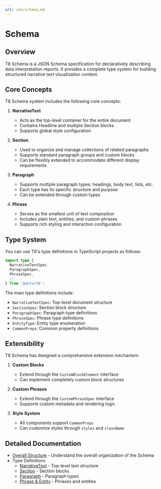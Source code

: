 ```yaml
---
url: /en/schema.md
---
```


# Schema

## Overview

T8 Schema is a JSON Schema specification for declaratively describing data interpretation reports. It provides a complete type system for building structured narrative text visualization content.

## Core Concepts

T8 Schema system includes the following core concepts:

1. **NarrativeText**

   * Acts as the top-level container for the entire document
   * Contains Headline and multiple Section blocks
   * Supports global style configuration

2. **Section**

   * Used to organize and manage collections of related paragraphs
   * Supports standard paragraph groups and custom blocks
   * Can be flexibly extended to accommodate different display requirements

3. **Paragraph**

   * Supports multiple paragraph types: headings, body text, lists, etc.
   * Each type has its specific structure and purpose
   * Can be extended through custom types

4. **Phrase**
   * Serves as the smallest unit of text composition
   * Includes plain text, entities, and custom phrases
   * Supports rich styling and interaction configuration

## Type System

You can use T8's type definitions in TypeScript projects as follows:

```ts
import type {
  NarrativeTextSpec,
  ParagraphSpec,
  PhraseSpec,
  // ...
} from '@antv/t8';
```

The main type definitions include:

* `NarrativeTextSpec`: Top-level document structure
* `SectionSpec`: Section block structure
* `ParagraphSpec`: Paragraph type definitions
* `PhraseSpec`: Phrase type definitions
* `EntityType`: Entity type enumeration
* `CommonProps`: Common property definitions

## Extensibility

T8 Schema has designed a comprehensive extension mechanism:

1. **Custom Blocks**

   * Extend through the `CustomBlockElement` interface
   * Can implement completely custom block structures

2. **Custom Phrases**

   * Extend through the `CustomPhraseSpec` interface
   * Supports custom metadata and rendering logic

3. **Style System**
   * All components support `CommonProps`
   * Can customize styles through `styles` and `className`

## Detailed Documentation

* [Overall Structure](./structure.md) - Understand the overall organization of the Schema
* Type Definitions
  * [NarrativeText](./types/narrative-text.md) - Top-level text structure
  * [Section](./types/section.md) - Section blocks
  * [Paragraph](./types/paragraph.md) - Paragraph types
  * [Phrase & Entity](./types/phrase.md) - Phrases and entities
